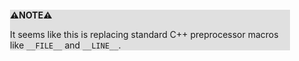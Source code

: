 <div style="margin:2em; background-color: #e0e0e0;">

<strong>⚠️NOTE️️️⚠️</strong>

It seems like this is replacing standard C++ preprocessor macros like `__FILE__` and `__LINE__`.
</div>

